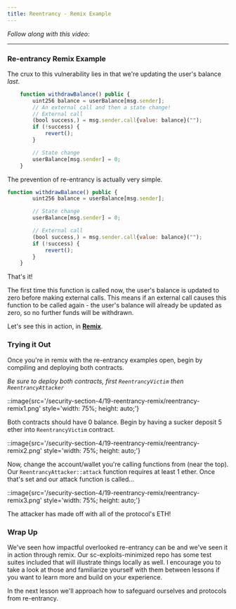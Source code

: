 ```yaml
---
title: Reentrancy - Remix Example
---
```


_Follow along with this video:_

---

### Re-entrancy Remix Example

The crux to this vulnerability lies in that we're updating the user's balance _last_.

```js
    function withdrawBalance() public {
        uint256 balance = userBalance[msg.sender];
        // An external call and then a state change!
        // External call
        (bool success,) = msg.sender.call{value: balance}("");
        if (!success) {
            revert();
        }

        // State change
        userBalance[msg.sender] = 0;
    }
```

The prevention of re-entrancy is actually very simple.

```js
function withdrawBalance() public {
        uint256 balance = userBalance[msg.sender];

        // State change
        userBalance[msg.sender] = 0;

        // External call
        (bool success,) = msg.sender.call{value: balance}("");
        if (!success) {
            revert();
        }
    }
```

That's it!

The first time this function is called now, the user's balance is updated to zero before making external calls. This means if an external call causes this function to be called again - the user's balance will already be updated as zero, so no further funds will be withdrawn.

Let's see this in action, in [**Remix**](https://remix.ethereum.org/#url=https://github.com/Cyfrin/sc-exploits-minimized/blob/main/src/reentrancy/Reentrancy.sol&lang=en&optimize=false&runs=200&evmVersion=null&version=soljson-v0.8.20+commit.a1b79de6.js).

### Trying it Out

Once you're in remix with the re-entrancy examples open, begin by compiling and deploying both contracts.

_Be sure to deploy both contracts, first `ReentrancyVictim` then `ReentrancyAttacker`_

::image{src='/security-section-4/19-reentrancy-remix/reentrancy-remix1.png' style='width: 75%; height: auto;'}

Both contracts should have 0 balance. Begin by having a sucker deposit 5 ether into `ReentrancyVictim` contract.

::image{src='/security-section-4/19-reentrancy-remix/reentrancy-remix2.png' style='width: 75%; height: auto;'}

Now, change the account/wallet you're calling functions from (near the top). Our `ReentrancyAttacker::attack` function requires at least 1 ether. Once that's set and our attack function is called...

::image{src='/security-section-4/19-reentrancy-remix/reentrancy-remix3.png' style='width: 75%; height: auto;'}

The attacker has made off with all of the protocol's ETH!

### Wrap Up

We've seen how impactful overlooked re-entrancy can be and we've seen it in action through remix. Our sc-exploits-minimized repo has some test suites included that will illustrate things locally as well. I encourage you to take a look at those and familiarize yourself with them between lessons if you want to learn more and build on your experience.

In the next lesson we'll approach how to safeguard ourselves and protocols from re-entrancy.
